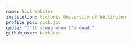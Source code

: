 ```yaml
---
name: Nick Webster
institution: Victoria University of Wellington
profile_pic: nick.jpg
quote: "I'll sleep when I'm dead."
github_user: NickGeek
---
```

